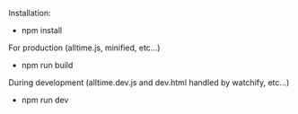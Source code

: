 Installation:

* npm install

For production (alltime.js, minified, etc...)

* npm run build

During development (alltime.dev.js and dev.html handled by watchify, etc...)

* npm run dev
